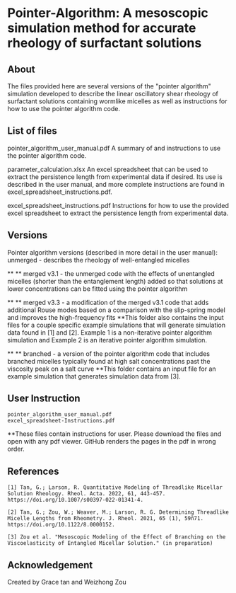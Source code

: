 # Pointer-Algorithm: A mesoscopic simulation method for accurate rheology of surfactant solutions

## About

The files provided here are several versions of the "pointer algorithm" simulation developed to describe the linear oscillatory shear rheology of surfactant solutions containing wormlike micelles as well as instructions for how to use the pointer algorithm code.



## List of files

pointer_algorithm_user_manual.pdf
A summary of and instructions to use the pointer algorithm code.

parameter_calculation.xlsx
An excel spreadsheet that can be used to extract the persistence length from experimental data if desired.  Its use is described in the user manual, and more complete instructions are found in excel_spreadsheet_instructions.pdf.

excel_spreadsheet_instructions.pdf
Instructions for how to use the provided excel spreadsheet to extract the persistence length from experimental data.


## Versions

Pointer algorithm versions (described in more detail in the user manual):
unmerged - describes the rheology of well-entangled micelles

** ** merged v3.1 - the unmerged code with the effects of unentangled micelles (shorter than the entanglement length) added so that solutions at lower concentrations can be fitted using the pointer algorithm

** ** merged v3.3 - a modification of the merged v3.1 code that adds additional Rouse modes based on a comparison with the slip-spring model and improves the high-frequency fits
**This folder also contains the input files for a couple specific example simulations that will generate simulation data found in [1] and [2]. Example 1 is a non-iterative pointer algorithm simulation and Example 2 is an iterative pointer algorithm simulation.

** ** branched - a version of the pointer algorithm code that includes branched micelles typically found at high salt concentrations past the viscosity peak on a salt curve
**This folder contains an input file for an example simulation that generates simulation data from [3].


## User Instruction
	pointer_algorithm_user_manual.pdf
	excel_spreadsheet-Instructions.pdf
**These files contain instructions for user. Please download the files and open with any pdf viewer. GitHub renders the pages in the pdf in wrong order.

## References

	[1] Tan, G.; Larson, R. Quantitative Modeling of Threadlike Micellar Solution Rheology. Rheol. Acta. 2022, 61, 443-457. https://doi.org/10.1007/s00397-022-01341-4.

	[2] Tan, G.; Zou, W.; Weaver, M.; Larson, R. G. Determining Threadlike Micelle Lengths from Rheometry. J. Rheol. 2021, 65 (1), 59ñ71. https://doi.org/10.1122/8.0000152.

	[3] Zou et al. "Mesoscopic Modeling of the Effect of Branching on the Viscoelasticity of Entangled Micellar Solution." (in preparation)

## Acknowledgement

Created by Grace tan and Weizhong Zou
